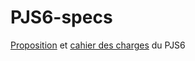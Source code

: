 # PJS6-specs

[Proposition](https://github.com/GenjitsuGame/PJS6-specs/blob/master/Proposition.md) et [cahier des charges](https://github.com/GenjitsuGame/PJS6-specs/blob/master/Cahier%20des%20charges.md) du PJS6


